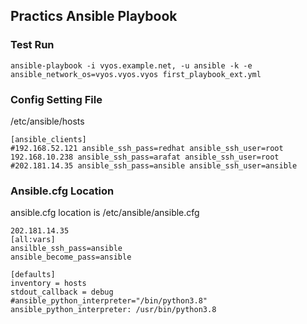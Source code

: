 ## Practics Ansible Playbook
### Test Run 

```
ansible-playbook -i vyos.example.net, -u ansible -k -e ansible_network_os=vyos.vyos.vyos first_playbook_ext.yml

```

### Config Setting File 
/etc/ansible/hosts
```
[ansible_clients]
#192.168.52.121 ansible_ssh_pass=redhat ansible_ssh_user=root
192.168.10.238 ansible_ssh_pass=arafat ansible_ssh_user=root
#202.181.14.35 ansible_ssh_pass=ansible ansible_ssh_user=ansible
```

### Ansible.cfg Location

ansible.cfg location is /etc/ansible/ansible.cfg

```
202.181.14.35
[all:vars]
ansilble_ssh_pass=ansible
ansible_become_pass=ansible
```

```
[defaults]
inventory = hosts
stdout_callback = debug
#ansible_python_interpreter="/bin/python3.8"
ansible_python_interpreter: /usr/bin/python3.8
```
